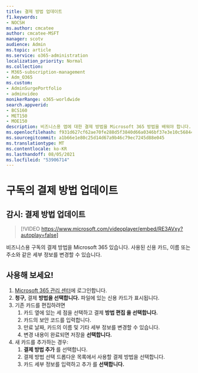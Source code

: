 ```yaml
---
title: 결제 방법 업데이트
f1.keywords:
- NOCSH
ms.author: cmcatee
author: cmcatee-MSFT
manager: scotv
audience: Admin
ms.topic: article
ms.service: o365-administration
localization_priority: Normal
ms.collection:
- M365-subscription-management
- Adm_O365
ms.custom:
- AdminSurgePortfolio
- adminvideo
monikerRange: o365-worldwide
search.appverid:
- BCS160
- MET150
- MOE150
description: 비즈니스용 앱에 대한 결제 방법을 Microsoft 365 방법을 배워야 합니다.
ms.openlocfilehash: f931d627cf62ae70fe288d5f3840d66a0346bf37e3e10c568446084379e33921
ms.sourcegitcommit: a1b66e1e80c25d14d67a9b46c79ec7245d88e045
ms.translationtype: MT
ms.contentlocale: ko-KR
ms.lasthandoff: 08/05/2021
ms.locfileid: "53906714"
---
```

# <a name="update-the-payment-method-for-your-subscription"></a>구독의 결제 방법 업데이트

## <a name="watch-update-your-payment-method"></a>감시: 결제 방법 업데이트

> [!VIDEO https://www.microsoft.com/videoplayer/embed/RE3AVxy?autoplay=false]

비즈니스용 구독의 결제 방법을 Microsoft 365 있습니다. 사용된 신용 카드, 이름 또는 주소와 같은 세부 정보를 변경할 수 있습니다.

## <a name="try-it"></a>사용해 보세요!

1. [Microsoft 365 관리 센터](https://admin.microsoft.com)에 로그인합니다.
1. **청구,** 결제 **방법을 선택합니다.** 파일에 있는 신용 카드가 표시됩니다.
1. 기존 카드를 편집하려면
    1. 카드 옆에 있는 세 점을 선택하고 결제 **방법 편집 을 선택합니다.**
    1. 카드의 보안 코드를 입력합니다.
    1. 만료 날짜, 카드의 이름 및 기타 세부 정보를 변경할 수 있습니다.
    1. 변경 내용이 완료되면 저장을 **선택합니다.**
1. 새 카드를 추가하는 경우:
    1. **결제 방법 추가** 를 선택합니다.
    1. 결제 방법 선택 드롭다운 목록에서 사용할 결제 방법을 선택합니다. 
    1. 카드 세부 정보를 입력하고 추가 를 **선택합니다.**

